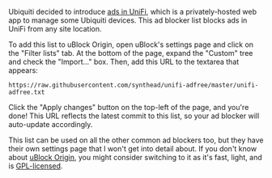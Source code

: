 Ubiquiti decided to introduce [ads in UniFi](https://user-images.githubusercontent.com/820984/114285060-feca0380-9a08-11eb-9940-cd23629eb785.png), which is a privately-hosted web app to manage some Ubiquiti devices.  This ad blocker list blocks ads in UniFi from any site location.

To add this list to uBlock Origin, open uBlock's settings page and click on the "Filter lists" tab.  At the bottom of the page, expand the "Custom" tree and check the "Import..." box.  Then, add this URL to the textarea that appears:

    https://raw.githubusercontent.com/synthead/unifi-adfree/master/unifi-adfree.txt

Click the "Apply changes" button on the top-left of the page, and you're done!  This URL reflects the latest commit to this list, so your ad blocker will auto-update accordingly.

This list can be used on all the other common ad blockers too, but they have their own settings page that I won't get into detail about.  If you don't know about [uBlock Origin](https://ublockorigin.com), you might consider switching to it as it's fast, light, and is [GPL-licensed](https://github.com/gorhill/uBlock/blob/master/LICENSE.txt).
